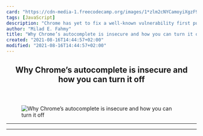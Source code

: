 ```yaml
---
card: "https://cdn-media-1.freecodecamp.org/images/1*zlm2cNYCamoyiXgzF9yNVg.jpeg"
tags: [JavaScript]
description: "Chrome has yet to fix a well-known vulnerability first public"
author: "Milad E. Fahmy"
title: "Why Chrome’s autocomplete is insecure and how you can turn it off"
created: "2021-08-16T14:44:57+02:00"
modified: "2021-08-16T14:44:57+02:00"
---
```

<div class="site-wrapper">
<main id="site-main" class="site-main outer">
<div class="inner">
<article class="post-full post tag-javascript tag-web-development tag-security tag-tech tag-life-lessons ">
<header class="post-full-header">
<h1 class="post-full-title">Why Chrome’s autocomplete is insecure and how you can turn it off</h1>
</header>
<figure class="post-full-image">
<picture>
<source media="(max-width: 700px)" sizes="1px" srcset="data:image/gif;base64,R0lGODlhAQABAIAAAAAAAP///yH5BAEAAAAALAAAAAABAAEAAAIBRAA7 1w">
<source media="(min-width: 701px)" sizes="(max-width: 800px) 400px,
(max-width: 1170px) 700px,
1400px" srcset="https://cdn-media-1.freecodecamp.org/images/1*zlm2cNYCamoyiXgzF9yNVg.jpeg 300w,
https://cdn-media-1.freecodecamp.org/images/1*zlm2cNYCamoyiXgzF9yNVg.jpeg 600w,
https://cdn-media-1.freecodecamp.org/images/1*zlm2cNYCamoyiXgzF9yNVg.jpeg 1000w,
https://cdn-media-1.freecodecamp.org/images/1*zlm2cNYCamoyiXgzF9yNVg.jpeg 2000w">
<img onerror="this.style.display='none'" src="https://cdn-media-1.freecodecamp.org/images/1*zlm2cNYCamoyiXgzF9yNVg.jpeg" alt="Why Chrome’s autocomplete is insecure and how you can turn it off">
</picture>
</figure>
<section class="post-full-content">
<div class="post-content">
</div>
<hr>
<hr>
</section>
</article>
</div>
</main>
</div>
<!-- Google Tag Manager (noscript) -->
<!-- End Google Tag Manager (noscript) -->

